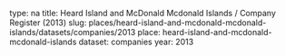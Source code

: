 type: na
title: Heard Island and McDonald Mcdonald Islands / Company Register (2013)
slug: places/heard-island-and-mcdonald-mcdonald-islands/datasets/companies/2013
place: heard-island-and-mcdonald-mcdonald-islands
dataset: companies
year: 2013
